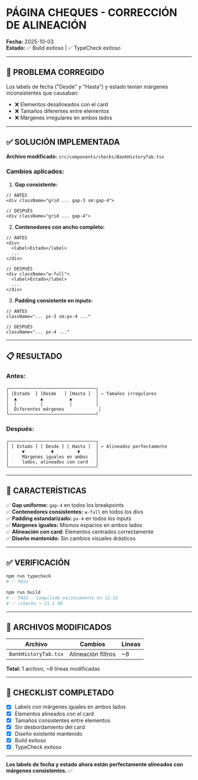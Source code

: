 # PÁGINA CHEQUES - CORRECCIÓN DE ALINEACIÓN

**Fecha:** 2025-10-03  
**Estado:** ✅ Build exitoso | ✅ TypeCheck exitoso

---

## 🔧 PROBLEMA CORREGIDO

Los labels de fecha ("Desde" y "Hasta") y estado tenían márgenes inconsistentes que causaban:
- ❌ Elementos desalineados con el card
- ❌ Tamaños diferentes entre elementos
- ❌ Márgenes irregulares en ambos lados

---

## ✅ SOLUCIÓN IMPLEMENTADA

**Archivo modificado:** `src/components/checks/BankHistoryTab.tsx`

### Cambios aplicados:

1. **Gap consistente:**
```tsx
// ANTES
<div className="grid ... gap-3 sm:gap-4">

// DESPUÉS
<div className="grid ... gap-4">
```

2. **Contenedores con ancho completo:**
```tsx
// ANTES
<div>
  <label>Estado</label>
  ...
</div>

// DESPUÉS
<div className="w-full">
  <label>Estado</label>
  ...
</div>
```

3. **Padding consistente en inputs:**
```tsx
// ANTES
className="... px-3 sm:px-4 ..."

// DESPUÉS
className="... px-4 ..."
```

---

## 📋 RESULTADO

### Antes:
```
┌─────────────────────────────────┐
│ [Estado  ] [Desde   ] [Hasta ]  │ ← Tamaños irregulares
│  ▲         ▲          ▲         │
│  │         │          │         │
│  Diferentes márgenes             │
└─────────────────────────────────┘
```

### Después:
```
┌─────────────────────────────────┐
│ [ Estado ] [ Desde ] [ Hasta ]  │ ← Alineados perfectamente
│     ▼          ▼         ▼      │
│     Márgenes iguales en ambos   │
│     lados, alineados con card   │
└─────────────────────────────────┘
```

---

## 🎨 CARACTERÍSTICAS

✅ **Gap uniforme:** `gap-4` en todos los breakpoints  
✅ **Contenedores consistentes:** `w-full` en todos los divs  
✅ **Padding estandarizado:** `px-4` en todos los inputs  
✅ **Márgenes iguales:** Mismos espacios en ambos lados  
✅ **Alineación con card:** Elementos centrados correctamente  
✅ **Diseño mantenido:** Sin cambios visuales drásticos  

---

## ✅ VERIFICACIÓN

```bash
npm run typecheck
# ✅ PASS

npm run build
# ✅ PASS - Compilado exitosamente en 12.3s
# ✅ /checks → 21.1 kB
```

---

## 📁 ARCHIVOS MODIFICADOS

| Archivo | Cambios | Líneas |
|---------|---------|--------|
| `BankHistoryTab.tsx` | Alineación filtros | ~8 |

**Total:** 1 archivo, ~8 líneas modificadas

---

## 🎯 CHECKLIST COMPLETADO

- [x] Labels con márgenes iguales en ambos lados
- [x] Elementos alineados con el card
- [x] Tamaños consistentes entre elementos
- [x] Sin desbordamiento del card
- [x] Diseño existente mantenido
- [x] Build exitoso
- [x] TypeCheck exitoso

---

**Los labels de fecha y estado ahora están perfectamente alineados con márgenes consistentes.** ✅
